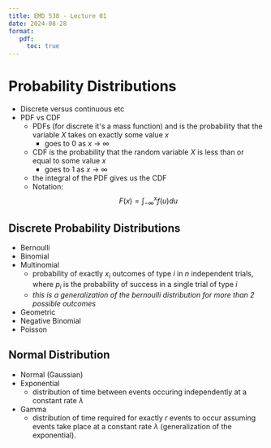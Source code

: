```yaml
---
title: EMD 538 - Lecture 01
date: 2024-08-28
format:
   pdf: 
     toc: true
---
```


# Probability Distributions 

- Discrete versus continuous etc 
- PDF vs CDF 
    - PDFs (for discrete it's a mass function) and is the probability that the variable $X$ takes on exactly some value $x$
        - goes to 0 as $x$ -> $\infty$
    - CDF is the probability that the random variable $X$ is less than or equal to some value $x$ 
        - goes to 1 as $x$ -> $\infty$
    -  the integral of the PDF gives us the CDF
    - Notation:
        $$F(x) = \int_{-\infty}^{x} f(u) du$$

## Discrete Probability Distributions 

- Bernoulli 
- Binomial 
- Multinomial 
    - probability of exactly $x_i$ outcomes of type $i$ in $n$ independent trials, where $p_i$ is the probability of success in a single trial of type $i$
    - *this is a generalization of the bernoulli distribution for more than 2 possible outcomes*
- Geometric 
- Negative Binomial 
- Poisson 

## Normal Distribution 

- Normal (Gaussian)
- Exponential 
    - distribution of time between events occuring independently at a constant rate $\lambda$
- Gamma 
    - distribution of time required for exactly $r$ events to occur assuming events take place at a constant rate $\lambda$ (generalization of the exponential). 
